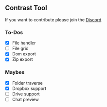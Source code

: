 ## Contrast Tool

If you want to contribute please join the [Discord](https://discord.gg/f6RV5yS). 

### To-Dos
- [x] File handler
- [ ] File grid
- [x] Dom export
- [x] Zip export

### Maybes
- [x] Folder traverse 
- [x] Dropbox support
- [ ] Drive support
- [ ] Chat preview
